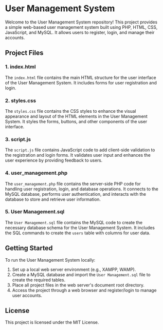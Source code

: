 # User Management System

Welcome to the User Management System repository! This project provides a simple web-based user management system built using PHP, HTML, CSS, JavaScript, and MySQL. It allows users to register, login, and manage their accounts.

## Project Files

### 1. index.html

The `index.html` file contains the main HTML structure for the user interface of the User Management System. It includes forms for user registration and login.

### 2. styles.css

The `styles.css` file contains the CSS styles to enhance the visual appearance and layout of the HTML elements in the User Management System. It styles the forms, buttons, and other components of the user interface.

### 3. script.js

The `script.js` file contains JavaScript code to add client-side validation to the registration and login forms. It validates user input and enhances the user experience by providing feedback to users.

### 4. user_management.php

The `user_management.php` file contains the server-side PHP code for handling user registration, login, and database operations. It connects to the MySQL database, performs user authentication, and interacts with the database to store and retrieve user information.

### 5. User Management.sql

The `User Management.sql` file contains the MySQL code to create the necessary database schema for the User Management System. It includes the SQL commands to create the `users` table with columns for user data.

## Getting Started

To run the User Management System locally:

1. Set up a local web server environment (e.g., XAMPP, WAMP).
2. Create a MySQL database and import the `User Management.sql` file to create the required tables.
3. Place all project files in the web server's document root directory.
4. Access the project through a web browser and register/login to manage user accounts.

## License

This project is licensed under the MIT License.
